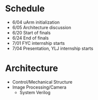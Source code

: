 Schedule
=======

* 6/04  uArm initialization
* 6/05  Architecture discussion
* 6/20  Start of finals
* 6/24  End of finals
* 7/01  FYC internship starts
* 7/04  Presentation, YLJ internship starts

Architecture
=======

* Control/Mechanical Structure
* Image Processing/Camera
    * System Verilog
